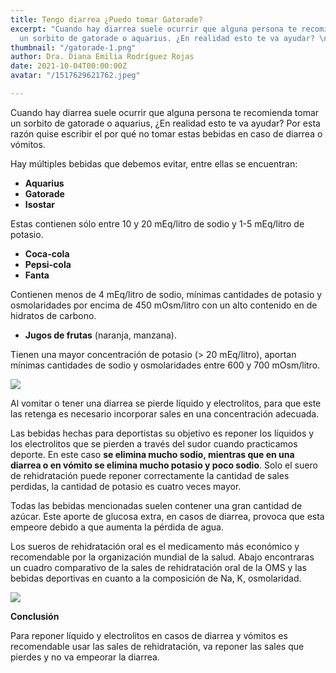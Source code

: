 ```yaml
---
title: Tengo diarrea ¿Puedo tomar Gatorade?
excerpt: "Cuando hay diarrea suele ocurrir que alguna persona te recomienda tomar
  un sorbito de gatorade o aquarius. ¿En realidad esto te va ayudar? \n"
thumbnail: "/gatorade-1.png"
author: Dra. Diana Emilia Rodríguez Rojas
date: 2021-10-04T00:00:00Z
avatar: "/1517629621762.jpeg"

---
```

Cuando hay diarrea suele ocurrir que alguna persona te recomienda tomar un sorbito de gatorade o aquarius, ¿En realidad esto te va ayudar? Por esta razón quise escribir el por qué no tomar estas bebidas en caso de diarrea o vómitos.

Hay múltiples bebidas que debemos evitar, entre ellas se encuentran:

* **Aquarius**
* **Gatorade**
* **Isostar**

Estas contienen sólo entre 10 y 20 mEq/litro de sodio y 1-5 mEq/litro de potasio.

* **Coca-cola**
* **Pepsi-cola**
* **Fanta**

Contienen menos de 4 mEq/litro de sodio, mínimas cantidades de potasio y osmolaridades por encima de 450 mOsm/litro con un alto contenido en de hidratos de carbono.

* **Jugos de frutas** (naranja, manzana).

Tienen una mayor concentración de potasio (> 20 mEq/litro), aportan mínimas cantidades de sodio y osmolaridades entre 600 y 700 mOsm/litro.

![](/bebidas-deportivas.jpeg)

Al vomitar o tener una diarrea se pierde líquido y electrolitos, para que este las retenga es necesario incorporar sales en una concentración adecuada.

Las bebidas hechas para deportistas su objetivo es reponer los líquidos y los electrolitos que se pierden a través del sudor cuando practicamos deporte. En este caso **se elimina mucho sodio, mientras que en una diarrea o en vómito se elimina mucho potasio y poco sodio**. Solo el suero de rehidratación puede reponer correctamente la cantidad de sales perdidas, la cantidad de potasio es cuatro veces mayor.

Todas las bebidas mencionadas suelen contener una gran cantidad de azúcar. Este aporte de glucosa extra, en casos de diarrea, provoca que esta empeore debido a que aumenta la pérdida de agua.

Los sueros de rehidratación oral es el medicamento más económico y recomendable por la organización mundial de la salud. Abajo encontraras un cuadro comparativo de la sales de rehidratación oral de la OMS y las bebidas deportivas en cuanto a la composición de Na, K, osmolaridad.

![](/captura-de-pantalla-2021-10-04-a-la-s-8-50-08-p-m-1.png)

**Conclusión**

Para reponer líquido y electrolitos en casos de diarrea y vómitos es recomendable usar las sales de rehidratación, va reponer las sales que pierdes y no va empeorar la diarrea.
